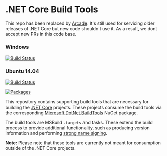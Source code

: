 # .NET Core Build Tools

This repo has been replaced by [Arcade](https://github.com/dotnet/arcade). It's still used for servicing older releases of .NET Core but new code shouldn't use it. As a result, we dont accept new PRs in this code base.

### Windows
[![Build Status](https://ci.dot.net/job/dotnet_buildtools/job/master/job/Windows_NT/badge/icon)](https://ci.dot.net/job/dotnet_buildtools/job/master/job/Windows_NT/)

### Ubuntu 14.04
[![Build Status](https://ci.dot.net/job/dotnet_buildtools/job/master/job/Ubuntu14.04/badge/icon)](https://ci.dot.net/job/dotnet_buildtools/job/master/job/Ubuntu14.04/)

[![Packages](https://img.shields.io/dotnet.myget/dotnet-buildtools/v/Microsoft.DotNet.BuildTools.svg?label=Packages)](https://dotnet.myget.org/gallery/dotnet-buildtools/)

This repository contains supporting build tools that are necessary for building
the [.NET Core][dotnet-corefx] projects. These projects consume the build tools
via the corresponding [Microsoft.DotNet.BuildTools][Microsoft.DotNet.BuildTools]
NuGet package.

The build tools are MSBuild `.targets` and tasks. These extend the build process
to provide additional functionality, such as producing version information and
performing [strong name signing][sn-sign].

**Note:** Please note that these tools are currently not meant for consumption
outside of the .NET Core projects.

[dotnet-corefx]: https://github.com/dotnet/corefx
[Microsoft.DotNet.BuildTools]: https://dotnet.myget.org/feed/dotnet-buildtools/package/nuget/Microsoft.DotNet.BuildTools
[sn-sign]: https://github.com/dotnet/corefx/wiki/Strong%20Naming
